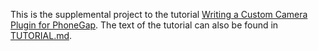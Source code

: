 This is the supplemental project to the tutorial [Writing a Custom Camera Plugin for PhoneGap](http://codrspace.com/vote539/writing-a-custom-camera-plugin-for-phonegap/).  The text of the tutorial can also be found in [TUTORIAL.md](TUTORIAL.md).